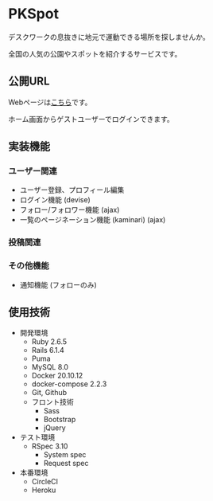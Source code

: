 # PKSpot
デスクワークの息抜きに地元で運動できる場所を探しませんか。

全国の人気の公園やスポットを紹介するサービスです。

<!--
example@railstutorial.org
スポット: 調べる
公園一覧
  鶴見緑地
鉄棒を調べる
  高さ情報
壁
スロープ
登録
  トレーサー情報
  名前(匿名)
  年齢
  出身
口コミ
鉄棒よかった〜
段差がちょうどいい -->

## 公開URL
Webページは[こちら](https://rails-pk.herokuapp.com/)です。

ホーム画面からゲストユーザーでログインできます。

## 実装機能

### ユーザー関連
* ユーザー登録、プロフィール編集
* ログイン機能 (devise)
* フォロー/フォロワー機能 (ajax)
* 一覧のページネーション機能 (kaminari) (ajax)

### 投稿関連

### その他機能
* 通知機能 (フォローのみ)


## 使用技術
* 開発環境
  * Ruby 2.6.5
  * Rails 6.1.4
  * Puma
  * MySQL 8.0
  * Docker 20.10.12
  * docker-compose 2.2.3
  * Git, Github
  * フロント技術
    * Sass
    * Bootstrap
    * jQuery
* テスト環境
  * RSpec 3.10
    * System spec
    * Request spec
* 本番環境
  * CircleCI
  * Heroku
